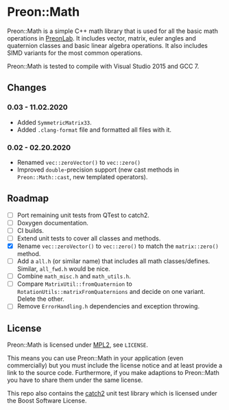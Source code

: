 # Preon::Math

Preon::Math is a simple C++ math library that is used for all the basic math operations in [PreonLab](https://www.fifty2.eu/preonlab/). It includes vector, matrix, euler angles and quaternion classes and basic linear algebra operations. It also includes SIMD variants for the most common operations.

Preon::Math is tested to compile with Visual Studio 2015 and GCC 7.

## Changes
### 0.03 - 11.02.2020
- Added `SymmetricMatrix33`.
- Added `.clang-format` file and formatted all files with it.

### 0.02 - 02.20.2020
- Renamed `vec::zeroVector()` to `vec::zero()`
- Improved `double`-precision support (new cast methods in `Preon::Math::cast`, new templated operators).

## Roadmap
* [ ] Port remaining unit tests from QTest to catch2.
* [ ] Doxygen documentation.
* [ ] CI builds.
* [ ] Extend unit tests to cover all classes and methods.
* [x] Rename `vec::zeroVector()` to `vec::zero()` to match the `matrix::zero()` method.
* [ ] Add a `all.h` (or similar name) that includes all math classes/defines. Similar, `all_fwd.h` would be nice.
* [ ] Combine `math_misc.h` and `math_utils.h`.
* [ ] Compare `MatrixUtil::fromQuaternion` to `RotationUtils::matrixFromQuaternions` and decide on one variant. Delete the other.
* [ ] Remove `ErrorHandling.h` dependencies and exception throwing.

## License
Preon::Math is licensed under [MPL2](https://www.mozilla.org/en-US/MPL/2.0/), see `LICENSE`.

This means you can use Preon::Math in your application (even commercially) but you must include the license notice and at least provide a link to the source code. Furthermore, if you make adaptions to Preon::Math you have to share them under the same license.

This repo also contains the [catch2](https://github.com/catchorg/Catch2) unit test library which is licensed under the Boost Software License.
